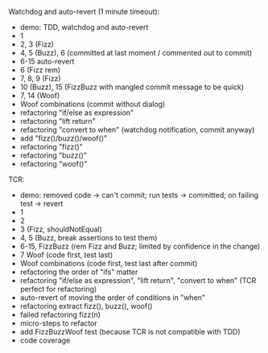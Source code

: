 Watchdog and auto-revert (1 minute timeout):
- demo: TDD, watchdog and auto-revert
- 1
- 2, 3 (Fizz)
- 4, 5 (Buzz), 6 (committed at last moment / commented out to commit)
- 6-15 auto-revert
- 6 (Fizz rem)
- 7, 8, 9 (Fizz)
- 10 (Buzz), 15 (FizzBuzz with mangled commit message to be quick)
- 7, 14 (Woof)
- Woof combinations (commit without dialog)
- refactoring "if/else as expression"
- refactoring "lift return"
- refactoring "convert to when" (watchdog notification, commit anyway)
- add "fizz()/buzz()/woof()"
- refactoring "fizz()"
- refactoring "buzz()"
- refactoring "woof()"

TCR:
- demo: removed code -> can't commit; run tests -> committed; on failing test -> revert
- 1
- 2
- 3 (Fizz, shouldNotEqual)
- 4, 5 (Buzz, break assertions to test them)
- 6-15, FizzBuzz (rem Fizz and Buzz; limited by confidence in the change)
- 7 Woof (code first, test last)
- Woof combinations (code first, test last after commit)
- refactoring the order of "ifs" matter
- refactoring "if/else as expression", "lift return", "convert to when" (TCR perfect for refactoring)
- auto-revert of moving the order of conditions in "when"
- refactoring extract fizz(), buzz(), woof()
- failed refactoring fizz(n)
- micro-steps to refactor
- add FizzBuzzWoof test (because TCR is not compatible with TDD)
- code coverage

